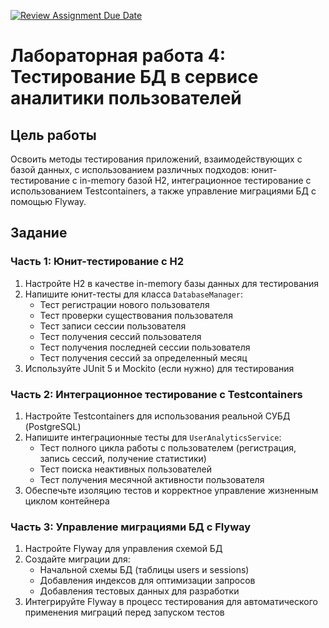[![Review Assignment Due Date](https://classroom.github.com/assets/deadline-readme-button-22041afd0340ce965d47ae6ef1cefeee28c7c493a6346c4f15d667ab976d596c.svg)](https://classroom.github.com/a/r-bTt3Mi)
# Лабораторная работа 4: Тестирование БД в сервисе аналитики пользователей

## Цель работы
Освоить методы тестирования приложений, взаимодействующих с базой данных, с использованием различных подходов: юнит-тестирование с in-memory базой H2, интеграционное тестирование с использованием Testcontainers, а также управление миграциями БД с помощью Flyway.

## Задание

### Часть 1: Юнит-тестирование с H2
1. Настройте H2 в качестве in-memory базы данных для тестирования
2. Напишите юнит-тесты для класса `DatabaseManager`:
   - Тест регистрации нового пользователя
   - Тест проверки существования пользователя
   - Тест записи сессии пользователя
   - Тест получения сессий пользователя
   - Тест получения последней сессии пользователя
   - Тест получения сессий за определенный месяц
3. Используйте JUnit 5 и Mockito (если нужно) для тестирования

### Часть 2: Интеграционное тестирование с Testcontainers
1. Настройте Testcontainers для использования реальной СУБД (PostgreSQL)
2. Напишите интеграционные тесты для `UserAnalyticsService`:
   - Тест полного цикла работы с пользователем (регистрация, запись сессий, получение статистики)
   - Тест поиска неактивных пользователей
   - Тест получения месячной активности пользователя
3. Обеспечьте изоляцию тестов и корректное управление жизненным циклом контейнера

### Часть 3: Управление миграциями БД с Flyway
1. Настройте Flyway для управления схемой БД
2. Создайте миграции для:
   - Начальной схемы БД (таблицы users и sessions)
   - Добавления индексов для оптимизации запросов
   - Добавления тестовых данных для разработки
3. Интегрируйте Flyway в процесс тестирования для автоматического применения миграций перед запуском тестов
